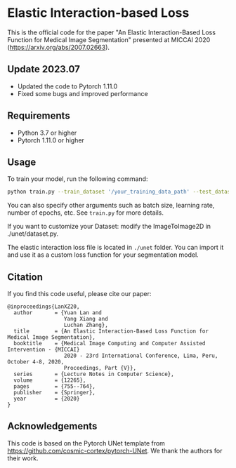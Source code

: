 # Elastic Interaction-based Loss
This is the official code for the paper "An Elastic Interaction-Based Loss Function for Medical Image Segmentation" presented at MICCAI 2020 (https://arxiv.org/abs/2007.02663).

## Update 2023.07
- Updated the code to Pytorch 1.11.0
- Fixed some bugs and improved performance

## Requirements
- Python 3.7 or higher
- Pytorch 1.11.0 or higher

## Usage
To train your model, run the following command:

```bash
python train.py --train_dataset '/your_training_data_path' --test_dataset '/your_test_data' --save_path '/save_model_path'
```
You can also specify other arguments such as batch size, learning rate, number of epochs, etc. See `train.py` for more details.

If you want to customize your Dataset: modify the ImageToImage2D in ./unet/dataset.py. 

The elastic interaction loss file is located in `./unet` folder. You can import it and use it as a custom loss function for your segmentation model.

## Citation
If you find this code useful, please cite our paper:

```
@inproceedings{LanXZ20,
  author       = {Yuan Lan and
                  Yang Xiang and
                  Luchan Zhang},
  title        = {An Elastic Interaction-Based Loss Function for Medical Image Segmentation},
  booktitle    = {Medical Image Computing and Computer Assisted Intervention - {MICCAI}
                  2020 - 23rd International Conference, Lima, Peru, October 4-8, 2020,
                  Proceedings, Part {V}},
  series       = {Lecture Notes in Computer Science},
  volume       = {12265},
  pages        = {755--764},
  publisher    = {Springer},
  year         = {2020}
}
```

## Acknowledgements
This code is based on the Pytorch UNet template from https://github.com/cosmic-cortex/pytorch-UNet. We thank the authors for their work.


